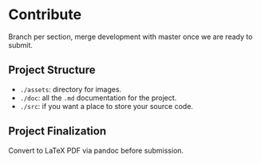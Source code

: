 # Contribute

Branch per section, merge development with master once we are ready to submit.

## Project Structure

  - `./assets`: directory for images.
  - `./doc`: all the `.md` documentation for the project.
  - `./src`: if you want a place to store your source code.

## Project Finalization

Convert to LaTeX PDF via pandoc before submission.
